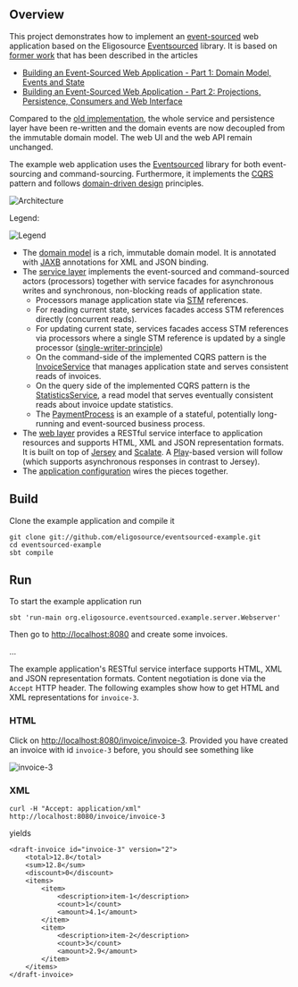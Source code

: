 Overview
--------

This project demonstrates how to implement an [event-sourced](http://martinfowler.com/eaaDev/EventSourcing.html) web application based on the Eligosource [Eventsourced](https://github.com/eligosource/eventsourced) library. It is based on [former work](https://github.com/krasserm/eventsourcing-example) that has been described in the articles

- [Building an Event-Sourced Web Application - Part 1: Domain Model, Events and State](http://krasserm.blogspot.com/2011/11/building-event-sourced-web-application.html)
- [Building an Event-Sourced Web Application - Part 2: Projections, Persistence, Consumers and Web Interface](http://krasserm.blogspot.com/2012/01/building-event-sourced-web-application.html)

Compared to the [old implementation](https://github.com/krasserm/eventsourcing-example), the whole service and persistence layer have been re-written and the domain events are now decoupled from the immutable domain model. The web UI and the web API remain unchanged.

The example web application uses the [Eventsourced](https://github.com/eligosource/eventsourced) library for both event-sourcing and command-sourcing. Furthermore, it implements the [CQRS](http://martinfowler.com/bliki/CQRS.html) pattern and follows [domain-driven design](http://domaindrivendesign.org/resources/what_is_ddd) principles.

![Architecture](https://raw.github.com/eligosource/eventsourced-example/master/doc/images/architecture.png)

Legend:

![Legend](https://raw.github.com/eligosource/eventsourced/master/doc/images/legend.png)

- The [domain model](https://github.com/eligosource/eventsourced-example/blob/master/src/main/scala/org/eligosource/eventsourced/example/domain/Invoice.scala) is a rich, immutable domain model. It is annotated with [JAXB](http://jcp.org/en/jsr/detail?id=222) annotations for XML and JSON binding.
- The [service layer](https://github.com/eligosource/eventsourced-example/tree/master/src/main/scala/org/eligosource/eventsourced/example/service) implements the event-sourced and command-sourced actors (processors) together with service facades for asynchronous writes and synchronous, non-blocking reads of application state. 
  - Processors manage application state via [STM](http://nbronson.github.com/scala-stm/) references.
  - For reading current state, services facades access STM references directly (concurrent reads).
  - For updating current state, services facades access STM references via processors where a single STM reference is updated by a single processor ([single-writer-principle](http://mechanical-sympathy.blogspot.de/2011/09/single-writer-principle.html))
  - On the command-side of the implemented CQRS pattern is the [InvoiceService](https://github.com/eligosource/eventsourced-example/blob/master/src/main/scala/org/eligosource/eventsourced/example/service/InvoiceService.scala) that manages application state and serves consistent reads of invoices.
  - On the query side of the implemented CQRS pattern is the [StatisticsService](https://github.com/eligosource/eventsourced-example/blob/master/src/main/scala/org/eligosource/eventsourced/example/service/StatisticsService.scala), a read model that serves eventually consistent reads about invoice update statistics.
  - The [PaymentProcess](https://github.com/eligosource/eventsourced-example/blob/master/src/main/scala/org/eligosource/eventsourced/example/service/PaymentGateway.scala) is an example of a stateful, potentially long-running and event-sourced business process.
- The [web layer](https://github.com/eligosource/eventsourced-example/tree/master/src/main/scala/org/eligosource/eventsourced/example/web) provides a RESTful service interface to application resources and supports HTML, XML and JSON representation formats. It is built on top of [Jersey](http://jersey.java.net/) and [Scalate](http://scalate.fusesource.org/). A [Play](http://www.playframework.org/)-based version will follow (which supports asynchronous responses in contrast to Jersey).
- The [application configuration](https://github.com/eligosource/eventsourced-example/blob/master/src/main/scala/org/eligosource/eventsourced/example/server/Appserver.scala) wires the pieces together.

Build
-----

Clone the example application and compile it

    git clone git://github.com/eligosource/eventsourced-example.git
    cd eventsourced-example
    sbt compile

Run
---

To start the example application run

    sbt 'run-main org.eligosource.eventsourced.example.server.Webserver'

Then go to [http://localhost:8080](http://localhost:8080) and create some invoices. 

… 

The example application's RESTful service interface supports HTML, XML and JSON representation formats. Content negotiation is done via the `Accept` HTTP header. The following examples show how to get HTML and XML representations for `invoice-3`.

### HTML

Click on [http://localhost:8080/invoice/invoice-3](http://localhost:8080/invoice/invoice-3). Provided you have created an invoice with id `invoice-3` before, you should see something like

![invoice-3](https://github.com/krasserm/eventsourcing-example/raw/master/doc/images/invoice-3.png)

### XML

    curl -H "Accept: application/xml" http://localhost:8080/invoice/invoice-3

yields

    <draft-invoice id="invoice-3" version="2">
        <total>12.8</total>
        <sum>12.8</sum>
        <discount>0</discount>
        <items>
            <item>
                <description>item-1</description>
                <count>1</count>
                <amount>4.1</amount>
            </item>
            <item>
                <description>item-2</description>
                <count>3</count>
                <amount>2.9</amount>
            </item>
        </items>
    </draft-invoice>
